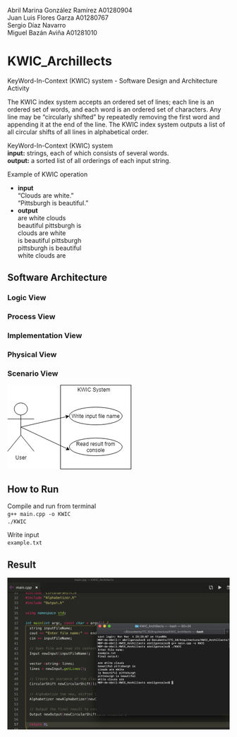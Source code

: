 
Abril Marina González Ramírez A01280904\
Juan Luis Flores Garza A01280767\
Sergio Díaz Navarro\
Miguel Bazán Aviña A01281010

# KWIC_Archillects
KeyWord-In-Context (KWIC) system - Software Design and Architecture Activity

The KWIC index system accepts an ordered set of lines; each line is an ordered set of words, and each word is an ordered
set of characters. Any line may be “circularly shifted” by repeatedly removing the first word and appending it at the end
of the line. The KWIC index system outputs a list of all circular shifts of all lines in alphabetical order.

KeyWord-In-Context (KWIC) system\
	**input:** strings, each of which consists of several words.\
	**output:** a sorted list of all orderings of each input string.

Example of KWIC operation
- **input**\
		“Clouds are white.”\
		“Pittsburgh is beautiful.”
- **output**\
		are white clouds\
		beautiful pittsburgh is\
		clouds are white\
		is beautiful pittsburgh\
		pittsburgh is beautiful\
		white clouds are


## Software Architecture

### Logic View

### Process View

### Implementation View

### Physical View

### Scenario View
![](ScenarioView.png)

## How to Run
Compile and run from terminal\
	`g++ main.cpp -o KWIC`\
	`./KWIC`

Write input\
	`example.txt`

## Result
![](image.png)



